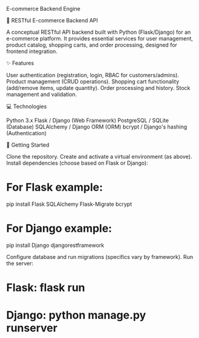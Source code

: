 E-commerce Backend Engine

🛒 RESTful E-commerce Backend API

A conceptual RESTful API backend built with Python (Flask/Django) for an e-commerce platform. It provides essential services for user management, product catalog, shopping carts, and order processing, designed for frontend integration.

✨ Features

User authentication (registration, login, RBAC for customers/admins).
Product management (CRUD operations).
Shopping cart functionality (add/remove items, update quantity).
Order processing and history.
Stock management and validation.

💻 Technologies

Python 3.x
Flask / Django (Web Framework)
PostgreSQL / SQLite (Database)
SQLAlchemy / Django ORM (ORM)
bcrypt / Django's hashing (Authentication)

🚀 Getting Started

Clone the repository.
Create and activate a virtual environment (as above).
Install dependencies (choose based on Flask or Django):
# For Flask example:
pip install Flask SQLAlchemy Flask-Migrate bcrypt
# For Django example:
pip install Django djangorestframework

Configure database and run migrations (specifics vary by framework).
Run the server:
# Flask: flask run
# Django: python manage.py runserver
